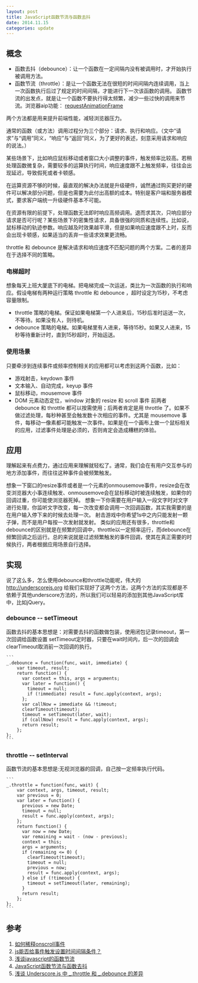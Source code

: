```yaml
---
layout: post
title: JavaScript函数节流与函数去抖
date: 2014.11.15
categories: update
---
```


## 概念

- 函数去抖（debounce）：让一个函数在一定间隔内没有被调用时，才开始执行被调用方法。
- 函数节流（throttle）：是让一个函数无法在很短的时间间隔内连续调用，当上一次函数执行后过了规定的时间间隔，才能进行下一次该函数的调用。
    函数节流的出发点，就是让一个函数不要执行得太频繁，减少一些过快的调用来节流。浏览器aip功能： [requestAnimationFrame](http://www.w3cfuns.com/blog-5416113-5397832.html "requestAnimationFrame")

两个方法都是用来提升前端性能，减轻浏览器压力。

通常的函数（或方法）调用过程分为三个部分：请求、执行和响应。（文中“请求”与“调用”同义，“响应”与“返回”同义，为了更好的表述，刻意采用请求和响应的说法。）

某些场景下，比如响应鼠标移动或者窗口大小调整的事件，触发频率比较高。若稍处理函数微复杂，需要较多的运算执行时间，响应速度跟不上触发频率，往往会出现延迟，导致假死或者卡顿感。

在运算资源不够的时候，最直观的解决办法就是升级硬件，诚然通过购买更好的硬件可以解决部分问题，但是也需要为此付出高额的成本。特别是客户端和服务器模式，要求客户端统一升级硬件基本不可能。

在资源有限的前提下，处理函数无法即时响应高频调用。退而求其次，只响应部分请求是否可行呢？某些场景下的密集性请求，具备很强的同质和连续性。比如说，鼠标移动的轨迹参数。响应越及时效果越平滑，但是如果响应速度跟不上时，反而会出现卡顿感，如果适当的丢弃一些请求效果更流畅。

throttle 和 debounce 是解决请求和响应速度不匹配问题的两个方案。二者的差异在于选择不同的策略。

### 电梯超时

想象每天上班大厦底下的电梯。把电梯完成一次运送，类比为一次函数的执行和响应。假设电梯有两种运行策略 throttle 和 debounce ，超时设定为15秒，不考虑容量限制。

- throttle 策略的电梯。保证如果电梯第一个人进来后，15秒后准时运送一次，不等待。如果没有人，则待机。
- debounce 策略的电梯。如果电梯里有人进来，等待15秒。如果又人进来，15秒等待重新计时，直到15秒超时，开始运送。

### 使用场景

只要牵涉到连续事件或频率控制相关的应用都可以考虑到这两个函数，比如：

- 游戏射击，keydown 事件
- 文本输入、自动完成，keyup 事件
- 鼠标移动，mousemove 事件
- DOM 元素动态定位，window 对象的 resize 和 scroll 事件
前两者 debounce 和 throttle 都可以按需使用；后两者肯定是用 throttle 了。如果不做过滤处理，每秒种甚至会触发数十次相应的事件。尤其是 mousemove 事件，每移动一像素都可能触发一次事件。如果是在一个画布上做一个鼠标相关的应用，过滤事件处理是必须的，否则肯定会造成糟糕的体验。

## 应用

理解起来有点费力，通过应用来理解就轻松了。通常，我们会在有用户交互参与的地方添加事件，而往往这种事件会被频繁触发。

想象一下窗口的resize事件或者是一个元素的onmousemove事件，resize会在改变浏览器大小事连续触发、onmousemove会在鼠标移动时被连续触发，如果你的回调过重，你可能使浏览器死掉。
想象一下你需要在用户输入一段文字时对文字进行处理，你监听文字改变，每一次改变都会调用一次回调函数，其实我需要的是在用户输入停下来的时候去处理一次。
射击游戏中你希望1s中之内只能发射一颗子弹，而不是用户每按一次发射就发射。
类似的应用还有很多，throttle和debounce的区别就是在频繁的回调中，throttle以一定频率运行，而debounce在频繁回调之后运行。总的来说就是过滤频繁触发的事件回调，使其在真正需要的时候执行，两者根据应用场景自行选择。

## 实现

说了这么多，怎么使用debounce和throttle功能呢，伟大的 http://underscorejs.org 给我们实现好了这两个方法，这两个方法的实现都是不依赖于其他underscore方法的，所以我们可以轻易的添加到其他JavaScript库中，比如jQuery。

### debounce -- setTimeout
函数去抖的基本思想是：对需要去抖的函数做包装，使用闭包记录timeout，第一次回调给函数设置 setTimeout定时器，只要在wait时间内，后一次的回调会clearTimeout取消前一次回调的执行。

    ```
    _.debounce = function(func, wait, immediate) {
        var timeout, result;
        return function() {
          var context = this, args = arguments;
          var later = function() {
            timeout = null;
            if (!immediate) result = func.apply(context, args);
          };
          var callNow = immediate && !timeout;
          clearTimeout(timeout);
          timeout = setTimeout(later, wait);
          if (callNow) result = func.apply(context, args);
          return result;
        };
    };
    ```

### throttle -- setInterval
函数节流的基本思想是:无视浏览器的回调，自己按一定频率执行代码。

    ```
    _.throttle = function(func, wait) {
        var context, args, timeout, result;
        var previous = 0;
        var later = function() {
          previous = new Date;
          timeout = null;
          result = func.apply(context, args);
        };
        return function() {
          var now = new Date;
          var remaining = wait - (now - previous);
          context = this;
          args = arguments;
          if (remaining <= 0) {
            clearTimeout(timeout);
            timeout = null;
            previous = now;
            result = func.apply(context, args);
          } else if (!timeout) {
            timeout = setTimeout(later, remaining);
          }
          return result;
        };
    };
    ```

## 参考
1. [如何稀释onscroll事件](http://segmentfault.com/q/1010000000707337)
2. [js能否给事件触发设置时间间隔条件？](http://segmentfault.com/q/1010000000714176)
3. [浅谈javascript的函数节流](http://www.alloyteam.com/2012/11/javascript-throttle/)
4. [JavaScript函数节流与函数去抖](http://www.cnblogs.com/friskfly/p/3175077.html)
5. [浅谈 Underscore.js 中 _.throttle 和 _.debounce 的差异](http://html-js.com/article/The-difference-of-throttle-and-debounce-Coding-technology-blog-in-Underscorejs)